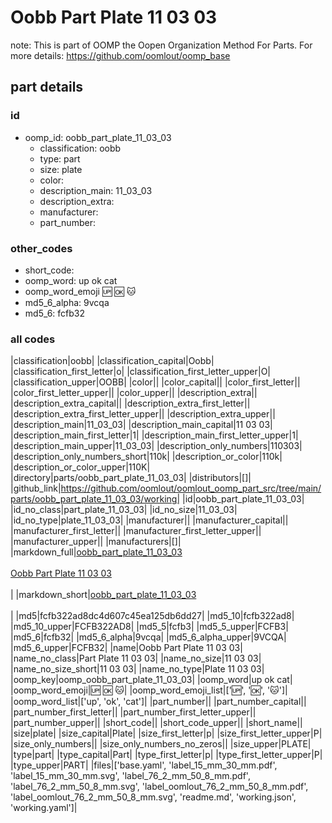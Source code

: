 # Oobb Part Plate 11 03 03  

note: This is part of OOMP the Oopen Organization Method For Parts. For more details: https://github.com/oomlout/oomp_base

##  part details





### id
* oomp_id: oobb_part_plate_11_03_03
  * classification: oobb
  * type: part
  * size: plate
  * color: 
  * description_main: 11_03_03
  * description_extra: 
  * manufacturer: 
  * part_number: 

### other_codes
* short_code: 
* oomp_word: up ok cat
* oomp_word_emoji :up: :ok: :cat:
* md5_6_alpha: 9vcqa
* md5_6: fcfb32

### all codes 
|classification|oobb|
|classification_capital|Oobb|
|classification_first_letter|o|
|classification_first_letter_upper|O|
|classification_upper|OOBB|
|color||
|color_capital||
|color_first_letter||
|color_first_letter_upper||
|color_upper||
|description_extra||
|description_extra_capital||
|description_extra_first_letter||
|description_extra_first_letter_upper||
|description_extra_upper||
|description_main|11_03_03|
|description_main_capital|11 03 03|
|description_main_first_letter|1|
|description_main_first_letter_upper|1|
|description_main_upper|11_03_03|
|description_only_numbers|110303|
|description_only_numbers_short|110k|
|description_or_color|110k|
|description_or_color_upper|110K|
|directory|parts/oobb_part_plate_11_03_03|
|distributors|[]|
|github_link|https://github.com/oomlout/oomlout_oomp_part_src/tree/main/parts/oobb_part_plate_11_03_03/working|
|id|oobb_part_plate_11_03_03|
|id_no_class|part_plate_11_03_03|
|id_no_size|11_03_03|
|id_no_type|plate_11_03_03|
|manufacturer||
|manufacturer_capital||
|manufacturer_first_letter||
|manufacturer_first_letter_upper||
|manufacturer_upper||
|manufacturers|[]|
|markdown_full|[oobb_part_plate_11_03_03](https://github.com/oomlout/oomlout_oomp_part_src/tree/main/parts/oobb_part_plate_11_03_03/working)<br>[](https://github.com/oomlout/oomlout_oomp_part_src/tree/main/parts/oobb_part_plate_11_03_03/working)<br>[Oobb Part Plate 11 03 03](https://github.com/oomlout/oomlout_oomp_part_src/tree/main/parts/oobb_part_plate_11_03_03/working)<br><br>|
|markdown_short|[oobb_part_plate_11_03_03](https://github.com/oomlout/oomlout_oomp_part_src/tree/main/parts/oobb_part_plate_11_03_03/working)<br><br>|
|md5|fcfb322ad8dc4d607c45ea125db6dd27|
|md5_10|fcfb322ad8|
|md5_10_upper|FCFB322AD8|
|md5_5|fcfb3|
|md5_5_upper|FCFB3|
|md5_6|fcfb32|
|md5_6_alpha|9vcqa|
|md5_6_alpha_upper|9VCQA|
|md5_6_upper|FCFB32|
|name|Oobb Part Plate 11 03 03|
|name_no_class|Part Plate 11 03 03|
|name_no_size|11 03 03|
|name_no_size_short|11 03 03|
|name_no_type|Plate 11 03 03|
|oomp_key|oomp_oobb_part_plate_11_03_03|
|oomp_word|up ok cat|
|oomp_word_emoji|:up: :ok: :cat:|
|oomp_word_emoji_list|[':up:', ':ok:', ':cat:']|
|oomp_word_list|['up', 'ok', 'cat']|
|part_number||
|part_number_capital||
|part_number_first_letter||
|part_number_first_letter_upper||
|part_number_upper||
|short_code||
|short_code_upper||
|short_name||
|size|plate|
|size_capital|Plate|
|size_first_letter|p|
|size_first_letter_upper|P|
|size_only_numbers||
|size_only_numbers_no_zeros||
|size_upper|PLATE|
|type|part|
|type_capital|Part|
|type_first_letter|p|
|type_first_letter_upper|P|
|type_upper|PART|
|files|['base.yaml', 'label_15_mm_30_mm.pdf', 'label_15_mm_30_mm.svg', 'label_76_2_mm_50_8_mm.pdf', 'label_76_2_mm_50_8_mm.svg', 'label_oomlout_76_2_mm_50_8_mm.pdf', 'label_oomlout_76_2_mm_50_8_mm.svg', 'readme.md', 'working.json', 'working.yaml']|
